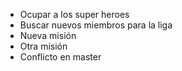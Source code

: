 * Ocupar a los super heroes
* Buscar nuevos miembros para la liga
* Nueva misión
* Otra misión
* Conflicto en master